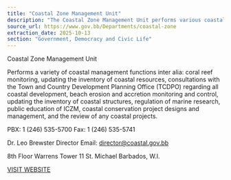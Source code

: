 ```yaml
---
title: "Coastal Zone Management Unit"
description: "The Coastal Zone Management Unit performs various coastal management functions including monitoring, consultation, and public education."
source_url: https://www.gov.bb/Departments/coastal-zone
extraction_date: 2025-10-13
section: "Government, Democracy and Civic Life"
---
```


Coastal Zone Management Unit

Performs a variety of coastal management functions inter alia: coral reef monitoring, updating the inventory of coastal resources, consultations with the Town and Country Development Planning Office (TCDPO) regarding all coastal development, beach erosion and accretion monitoring and control, updating the inventory of coastal structures, regulation of marine research, public education of ICZM, coastal conservation project designs and management, and the review of any coastal projects.

PBX: 1 (246) 535-5700
Fax: 1 (246) 535-5741

Dr. Leo Brewster
Director 
Email: director@coastal.gov.bb

8th Floor Warrens Tower 11
St. Michael
Barbados, W.I.

[VISIT WEBSITE](http://www.coastal.gov.bb/)
